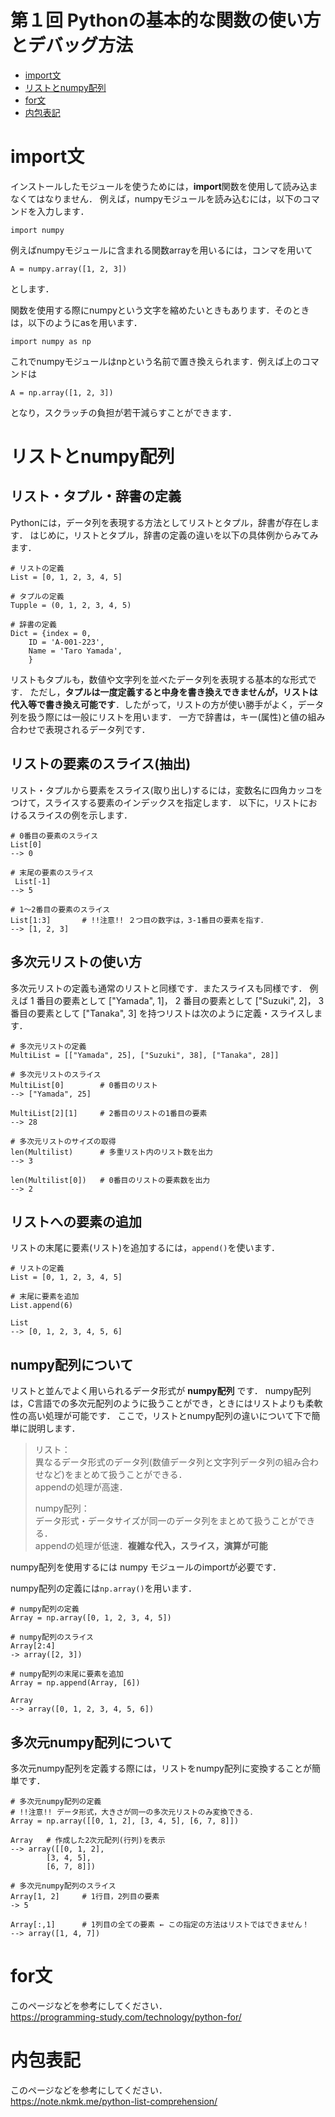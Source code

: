 # 第１回 Pythonの基本的な関数の使い方とデバッグ方法

- [import文](#import文)
- [リストとnumpy配列](#リストとnumpy配列)
- [for文](#for文)
- [内包表記](#内包表記)

# import文

インストールしたモジュールを使うためには，**import**関数を使用して読み込まなくてはなりません．
例えば，numpyモジュールを読み込むには，以下のコマンドを入力します．
```@Python
import numpy
```

例えばnumpyモジュールに含まれる関数arrayを用いるには，コンマを用いて
```@Python
A = numpy.array([1, 2, 3])
```
とします．

関数を使用する際にnumpyという文字を縮めたいときもあります．そのときは，以下のようにasを用います．
```@Python
import numpy as np
```
これでnumpyモジュールはnpという名前で置き換えられます．例えば上のコマンドは
```@Python
A = np.array([1, 2, 3])
```
となり，スクラッチの負担が若干減らすことができます．

# リストとnumpy配列

## リスト・タプル・辞書の定義

Pythonには，データ列を表現する方法としてリストとタプル，辞書が存在します．
はじめに，リストとタプル，辞書の定義の違いを以下の具体例からみてみます．

```@Python
# リストの定義
List = [0, 1, 2, 3, 4, 5] 

# タプルの定義
Tupple = (0, 1, 2, 3, 4, 5)

# 辞書の定義
Dict = {index = 0,
	ID = 'A-001-223',
	Name = 'Taro Yamada',
	}
```

リストもタプルも，数値や文字列を並べたデータ列を表現する基本的な形式です．
ただし，**タプルは一度定義すると中身を書き換えできませんが，リストは代入等で書き換え可能です**．したがって，リストの方が使い勝手がよく，データ列を扱う際には一般にリストを用います．
一方で辞書は，キー(属性)と値の組み合わせで表現されるデータ列です．

## リストの要素のスライス(抽出)
リスト・タプルから要素をスライス(取り出し)するには，変数名に四角カッコをつけて，スライスする要素のインデックスを指定します．
以下に，リストにおけるスライスの例を示します．
```@Python
# 0番目の要素のスライス
List[0]
--> 0

# 末尾の要素のスライス
 List[-1]
--> 5

# 1～2番目の要素のスライス
List[1:3]		# !!注意!! ２つ目の数字は，3-1番目の要素を指す．
--> [1, 2, 3]
```


## 多次元リストの使い方

多次元リストの定義も通常のリストと同様です．またスライスも同様です．
例えば 1 番目の要素として ["Yamada", 1]， 2 番目の要素として ["Suzuki", 2]， 3 番目の要素として ["Tanaka", 3] を持つリストは次のように定義・スライスします．
```@Python
# 多次元リストの定義
MultiList = [["Yamada", 25], ["Suzuki", 38], ["Tanaka", 28]]

# 多次元リストのスライス
MultiList[0]		# 0番目のリスト
--> ["Yamada", 25]

MultiList[2][1]		# 2番目のリストの1番目の要素
--> 28

# 多次元リストのサイズの取得
len(Multilist)		# 多重リスト内のリスト数を出力
--> 3

len(Multilist[0])	# 0番目のリストの要素数を出力
--> 2
```

## リストへの要素の追加

リストの末尾に要素(リスト)を追加するには，`append()`を使います．
```@Python
# リストの定義
List = [0, 1, 2, 3, 4, 5] 

# 末尾に要素を追加
List.append(6)

List
--> [0, 1, 2, 3, 4, 5, 6] 
```

## numpy配列について

リストと並んでよく用いられるデータ形式が **numpy配列** です．
numpy配列は，C言語での多次元配列のように扱うことができ，ときにはリストよりも柔軟性の高い処理が可能です．
ここで，リストとnumpy配列の違いについて下で簡単に説明します．

> リスト：  
>   異なるデータ形式のデータ列(数値データ列と文字列データ列の組み合わせなど)をまとめて扱うことができる．  
>   appendの処理が高速．
>
> numpy配列：  
>   データ形式・データサイズが同一のデータ列をまとめて扱うことができる．  
>   appendの処理が低速．**複雑な代入，スライス，演算が可能**

numpy配列を使用するには numpy モジュールのimportが必要です．

numpy配列の定義には`np.array()`を用います．
```@Python
# numpy配列の定義
Array = np.array([0, 1, 2, 3, 4, 5])

# numpy配列のスライス
Array[2:4]
-> array([2, 3])

# numpy配列の末尾に要素を追加
Array = np.append(Array, [6])

Array
--> array([0, 1, 2, 3, 4, 5, 6])
```

## 多次元numpy配列について

多次元numpy配列を定義する際には，リストをnumpy配列に変換することが簡単です．
```@Python
# 多次元numpy配列の定義
# !!注意!! データ形式，大きさが同一の多次元リストのみ変換できる．
Array = np.array([[0, 1, 2], [3, 4, 5], [6, 7, 8]])

Array	# 作成した2次元配列(行列)を表示
--> array([[0, 1, 2],
       	[3, 4, 5],
       	[6, 7, 8]])

# 多次元numpy配列のスライス
Array[1, 2]		# 1行目，2列目の要素
-> 5

Array[:,1]		# 1列目の全ての要素 ← この指定の方法はリストではできません！
--> array([1, 4, 7])
```

# for文

このページなどを参考にしてください．  
https://programming-study.com/technology/python-for/

# 内包表記

このページなどを参考にしてください．  
https://note.nkmk.me/python-list-comprehension/
